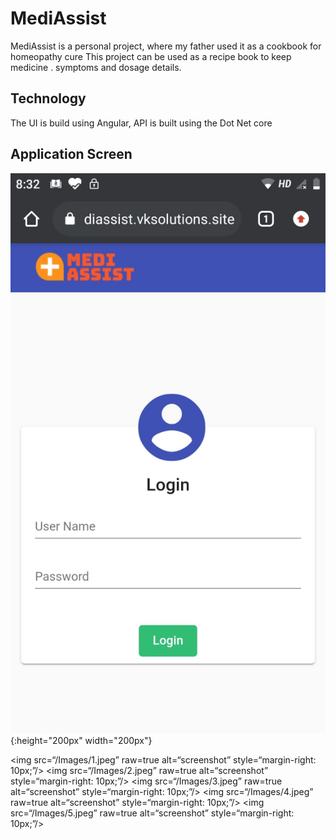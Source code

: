# MediAssist
MediAssist is a personal project, where my father used it as a cookbook for homeopathy cure
This project can be used as a recipe book to keep medicine . symptoms and dosage details.

## Technology
The UI is build using Angular,
API is built using the Dot Net core

## Application Screen
![This is an image](Images/1.jpeg){:height="200px" width="200px"}


<img src=“/Images/1.jpeg” raw=true alt=“screenshot” style=“margin-right: 10px;”/>
<img src=“/Images/2.jpeg” raw=true alt=“screenshot” style=“margin-right: 10px;”/>
<img src=“/Images/3.jpeg” raw=true alt=“screenshot” style=“margin-right: 10px;”/>
<img src=“/Images/4.jpeg” raw=true alt=“screenshot” style=“margin-right: 10px;”/>
<img src=“/Images/5.jpeg” raw=true alt=“screenshot” style=“margin-right: 10px;”/>

